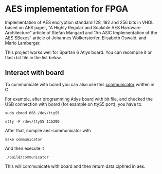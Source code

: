 # AES implementation for FPGA

Implementation of AES encryption standard 128, 192 and 256 bits in VHDL based on AES paper, "A Highly Regular and Scalable AES Hardware Architecture" article of Stefan Mangard and "An ASIC Implementation of the AES SBoxes" article of Johannes Wolkerstorfer, Elisabeth Oswald, and Mario Lamberger.


This project works well for Spartan 6 Atlys board. You can recompile it or flash bit file in the list below. 

## Interact with board

To communicate with board you can also use this [communicator](https://github.com/riccardo25/aes-communicator) written in C.

For example, after programming Atlys board with bit file, and checked the USB connection with board (for example on ttyS5 port), you have to:

```
sudo chmod 666 /dev/ttyS5

stty -F /dev/ttyS5 115200

```

After that, compile aes-communicator with

```
make communicator
```

And then execute it

```
./build/communicator
```

This will communicate with board and then return data ciphred in aes.